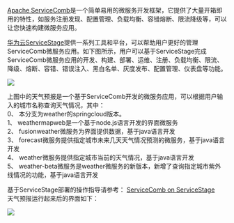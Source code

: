 [Apache ServiceComb](https://servicecomb.apache.org/)是一个简单易用的微服务开发框架，它提供了大量开箱即用的特性，如服务注册发现、配置管理、负载均衡、容错熔断、限流降级等，可以让您快速构建微服务应用。

[华为云ServiceStage](https://www.huaweicloud.com/product/servicestage.html)提供一系列工具和平台，可以帮助用户更好的管理ServiceComb微服务应用。如下图所示，用户可以基于ServiceStage完成ServiceComb微服务应用的开发、构建、部署、运维、注册、负载均衡、限流、降级、熔断、容错、错误注入、黑白名单、灰度发布、配置管理、仪表盘等功能。

![](https://github.com/servicestage-demo/weathermap/blob/master/arch.JPG)

上图中的天气预报是一个基于ServiceComb开发的微服务应用，可以根据用户输入的城市名称查询天气情况，其中：  
0、 本分支为weather的springcloud版本。  
1、 weathermapweb是一个基于node.js语言开发的界面微服务  
2、 fusionweather微服务为界面提供数据，基于java语言开发  
3、 forecast微服务提供指定城市未来几天天气情况预测的微服务，基于java语言开发  
4、 weather微服务提供指定城市当前的天气情况，基于java语言开发  
5、 weather-beta微服务是weather微服务的新版本，新增了查询指定城市紫外线情况的功能，基于java语言开发

基于ServiceStage部署的操作指导请参考： [ServiceComb on ServiceStage](https://support.huaweicloud.com/bestpractice-servicestage/servicestage_bestpractice_0108.html)  
天气预报运行起来后的界面如下：

![](https://github.com/servicestage-demo/weathermap/blob/master/weathermap.JPG)
